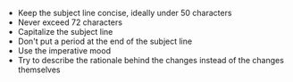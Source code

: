 - Keep the subject line concise, ideally under 50 characters
- Never exceed 72 characters
- Capitalize the subject line
- Don't put a period at the end of the subject line
- Use the imperative mood
- Try to describe the rationale behind the changes instead of the changes themselves
